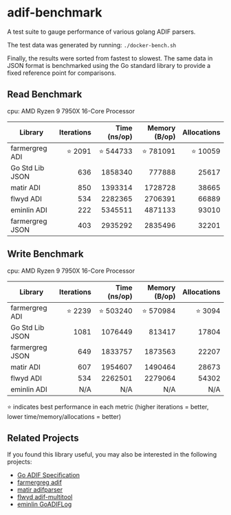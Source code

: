 # adif-benchmark

A test suite to gauge performance of various golang ADIF parsers.

The test data was generated by running:
`./docker-bench.sh`

Finally, the results were sorted from fastest to slowest.
The same data in JSON format is benchmarked using the Go standard library to provide a fixed reference point for comparisons.

## Read Benchmark

cpu: AMD Ryzen 9 7950X 16-Core Processor

| Library         | Iterations | Time (ns/op) | Memory (B/op) | Allocations |
|-----------------|-----------:|-------------:|--------------:|------------:|
| farmergreg ADI  | ⭐ 2091    | ⭐ 544733    | ⭐ 781091     | ⭐ 10059  |
| Go Std Lib JSON | 636        | 1858340      | 777888        | 25617       |
| matir ADI       | 850        | 1393314      | 1728728       | 38665       |
| flwyd ADI       | 534        | 2282365      | 2706391       | 66889       |
| eminlin ADI     | 222        | 5345511      | 4871133       | 93010       |
| farmergreg JSON | 403        | 2935292      | 2835496       | 32201       |

## Write Benchmark

cpu: AMD Ryzen 9 7950X 16-Core Processor

| Library         | Iterations | Time (ns/op) | Memory (B/op) | Allocations |
|-----------------|-----------:|-------------:|--------------:|------------:|
| farmergreg ADI  | ⭐ 2239    | ⭐ 503240    | ⭐ 570984     | ⭐ 3094   |
| Go Std Lib JSON | 1081       | 1076449      | 813417        | 17804       |
| farmergreg JSON | 649        | 1833757      | 1873563       | 22207       |
| matir ADI       | 607        | 1954607      | 1490464       | 28673       |
| flwyd ADI       | 534        | 2262501      | 2279064       | 54302       |
| eminlin ADI     | N/A        | N/A          | N/A           | N/A         |

⭐ indicates best performance in each metric (higher iterations = better, lower time/memory/allocations = better)

## Related Projects

If you found this library useful, you may also be interested in the following projects:

- [Go ADIF Specification](https://github.com/farmergreg/spec)
- [farmergreg adif](https://github.com/farmergreg/adif)
- [matir adifparser](https://github.com/Matir/adifparser)
- [flwyd adif-multitool](https://github.com/flwyd/adif-multitool)
- [eminlin GoADIFLog](https://github.com/Eminlin/GoADIFLog)
